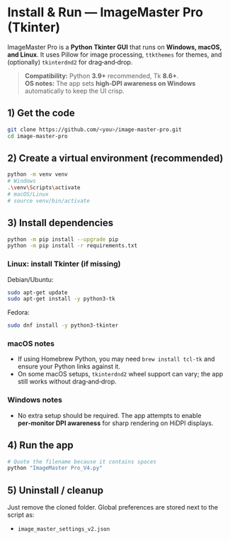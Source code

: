 # Install & Run — ImageMaster Pro (Tkinter)

ImageMaster Pro is a **Python Tkinter GUI** that runs on **Windows, macOS, and Linux**. It uses Pillow for image processing, `ttkthemes` for themes, and (optionally) `tkinterdnd2` for drag‑and‑drop.

> **Compatibility:** Python **3.9+** recommended, Tk **8.6+**.  
> **OS notes:** The app sets **high‑DPI awareness on Windows** automatically to keep the UI crisp.

## 1) Get the code

```bash
git clone https://github.com/<you>/image-master-pro.git
cd image-master-pro
```

## 2) Create a virtual environment (recommended)

```bash
python -m venv venv
# Windows
.\venv\Scripts\activate
# macOS/Linux
# source venv/bin/activate
```

## 3) Install dependencies

```bash
python -m pip install --upgrade pip
python -m pip install -r requirements.txt
```

### Linux: install Tkinter (if missing)

Debian/Ubuntu:
```bash
sudo apt-get update
sudo apt-get install -y python3-tk
```

Fedora:
```bash
sudo dnf install -y python3-tkinter
```

### macOS notes

- If using Homebrew Python, you may need `brew install tcl-tk` and ensure your Python links against it.
- On some macOS setups, `tkinterdnd2` wheel support can vary; the app still works without drag‑and‑drop.

### Windows notes

- No extra setup should be required. The app attempts to enable **per‑monitor DPI awareness** for sharp rendering on HiDPI displays.

## 4) Run the app

```bash
# Quote the filename because it contains spaces
python "ImageMaster Pro_V4.py"
```

## 5) Uninstall / cleanup

Just remove the cloned folder. Global preferences are stored next to the script as:

- `image_master_settings_v2.json`
